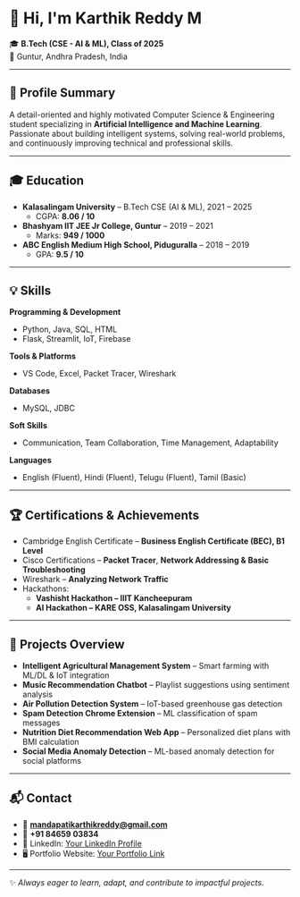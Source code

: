 # 👋 Hi, I'm Karthik Reddy M  

🎓 **B.Tech (CSE - AI & ML), Class of 2025**  
📍 Guntur, Andhra Pradesh, India  

---

## 📌 Profile Summary  
A detail-oriented and highly motivated Computer Science & Engineering student specializing in **Artificial Intelligence and Machine Learning**. Passionate about building intelligent systems, solving real-world problems, and continuously improving technical and professional skills.  

---

## 🎓 Education  
- **Kalasalingam University** – B.Tech CSE (AI & ML), 2021 – 2025  
  - CGPA: **8.06 / 10**  
- **Bhashyam IIT JEE Jr College, Guntur** – 2019 – 2021  
  - Marks: **949 / 1000**  
- **ABC English Medium High School, Piduguralla** – 2018 – 2019  
  - GPA: **9.5 / 10**  

---

## 💡 Skills  

**Programming & Development**  
- Python, Java, SQL, HTML  
- Flask, Streamlit, IoT, Firebase  

**Tools & Platforms**  
- VS Code, Excel, Packet Tracer, Wireshark  

**Databases**  
- MySQL, JDBC  

**Soft Skills**  
- Communication, Team Collaboration, Time Management, Adaptability  

**Languages**  
- English (Fluent), Hindi (Fluent), Telugu (Fluent), Tamil (Basic)  

---

## 🏆 Certifications & Achievements  
- Cambridge English Certificate – **Business English Certificate (BEC), B1 Level**  
- Cisco Certifications – **Packet Tracer**, **Network Addressing & Basic Troubleshooting**  
- Wireshark – **Analyzing Network Traffic**  
- Hackathons:  
  - **Vashisht Hackathon – IIIT Kancheepuram**  
  - **AI Hackathon – KARE OSS, Kalasalingam University**  

---

## 📂 Projects Overview  
- **Intelligent Agricultural Management System** – Smart farming with ML/DL & IoT integration  
- **Music Recommendation Chatbot** – Playlist suggestions using sentiment analysis  
- **Air Pollution Detection System** – IoT-based greenhouse gas detection  
- **Spam Detection Chrome Extension** – ML classification of spam messages  
- **Nutrition Diet Recommendation Web App** – Personalized diet plans with BMI calculation  
- **Social Media Anomaly Detection** – ML-based anomaly detection for social platforms  

---

## 📬 Contact  
- 📧 **mandapatikarthikreddy@gmail.com**  
- 📱 **+91 84659 03834**  
- 💼 LinkedIn: [Your LinkedIn Profile](#)  
- 🖥️ Portfolio Website: [Your Portfolio Link](#)  

---
✨ *Always eager to learn, adapt, and contribute to impactful projects.*  
